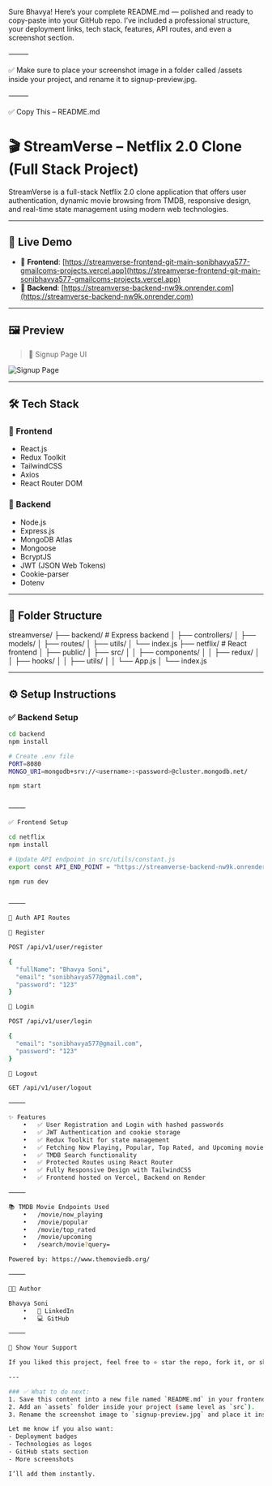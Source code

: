Sure Bhavya! Here’s your complete README.md — polished and ready to copy-paste into your GitHub repo. I’ve included a professional structure, your deployment links, tech stack, features, API routes, and even a screenshot section.

⸻

✅ Make sure to place your screenshot image in a folder called /assets inside your project, and rename it to signup-preview.jpg.

⸻

✅ Copy This – README.md

# 🎬 StreamVerse – Netflix 2.0 Clone (Full Stack Project)

StreamVerse is a full-stack Netflix 2.0 clone application that offers user authentication, dynamic movie browsing from TMDB, responsive design, and real-time state management using modern web technologies.

---

## 🚀 Live Demo

- 🔗 **Frontend**: [https://streamverse-frontend-git-main-sonibhavya577-gmailcoms-projects.vercel.app](https://streamverse-frontend-git-main-sonibhavya577-gmailcoms-projects.vercel.app)
- 🔗 **Backend**: [https://streamverse-backend-nw9k.onrender.com](https://streamverse-backend-nw9k.onrender.com)

---

## 🖼️ Preview

> 📸 Signup Page UI

![Signup Page](./assets/signup-preview.jpg)

---

## 🛠️ Tech Stack

### 🔹 Frontend
- React.js
- Redux Toolkit
- TailwindCSS
- Axios
- React Router DOM

### 🔸 Backend
- Node.js
- Express.js
- MongoDB Atlas
- Mongoose
- BcryptJS
- JWT (JSON Web Tokens)
- Cookie-parser
- Dotenv

---

## 📁 Folder Structure

streamverse/
├── backend/                 # Express backend
│   ├── controllers/
│   ├── models/
│   ├── routes/
│   ├── utils/
│   └── index.js
├── netflix/                 # React frontend
│   ├── public/
│   ├── src/
│   │   ├── components/
│   │   ├── redux/
│   │   ├── hooks/
│   │   ├── utils/
│   │   └── App.js
│   └── index.js

---

## ⚙️ Setup Instructions

### ✅ Backend Setup

```bash
cd backend
npm install

# Create .env file
PORT=8080
MONGO_URI=mongodb+srv://<username>:<password>@cluster.mongodb.net/

npm start


⸻

✅ Frontend Setup

cd netflix
npm install

# Update API endpoint in src/utils/constant.js
export const API_END_POINT = "https://streamverse-backend-nw9k.onrender.com/api/v1/user";

npm run dev


⸻

🔐 Auth API Routes

🔸 Register

POST /api/v1/user/register

{
  "fullName": "Bhavya Soni",
  "email": "sonibhavya577@gmail.com",
  "password": "123"
}

🔸 Login

POST /api/v1/user/login

{
  "email": "sonibhavya577@gmail.com",
  "password": "123"
}

🔸 Logout

GET /api/v1/user/logout

⸻

✨ Features
	•	✅ User Registration and Login with hashed passwords
	•	✅ JWT Authentication and cookie storage
	•	✅ Redux Toolkit for state management
	•	✅ Fetching Now Playing, Popular, Top Rated, and Upcoming movies using TMDB API
	•	✅ TMDB Search functionality
	•	✅ Protected Routes using React Router
	•	✅ Fully Responsive Design with TailwindCSS
	•	✅ Frontend hosted on Vercel, Backend on Render

⸻

📚 TMDB Movie Endpoints Used
	•	/movie/now_playing
	•	/movie/popular
	•	/movie/top_rated
	•	/movie/upcoming
	•	/search/movie?query=

Powered by: https://www.themoviedb.org/

⸻

👨‍💻 Author

Bhavya Soni
	•	🔗 LinkedIn
	•	💻 GitHub

⸻

🌟 Show Your Support

If you liked this project, feel free to ⭐ star the repo, fork it, or share it with others!

---

### ✅ What to do next:
1. Save this content into a new file named `README.md` in your frontend repo.
2. Add an `assets` folder inside your project (same level as `src`).
3. Rename the screenshot image to `signup-preview.jpg` and place it inside `/assets`.

Let me know if you also want:
- Deployment badges
- Technologies as logos
- GitHub stats section
- More screenshots

I’ll add them instantly.
